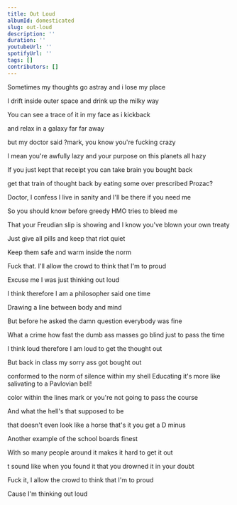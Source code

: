 ```yaml
---
title: Out Loud
albumId: domesticated
slug: out-loud
description: ''
duration: ''
youtubeUrl: ''
spotifyUrl: ''
tags: []
contributors: []
---
```


Sometimes my thoughts go astray and i lose my place

I drift inside outer space and drink up the milky way

You can see a trace of it in my face as i kickback


and relax in a galaxy far far away



but my doctor said ?mark, you know you're fucking crazy



I mean you're awfully lazy and your purpose on this planets all hazy



If you just kept that receipt you can take brain you bought back



get that train of thought back by eating some over prescribed Prozac?



Doctor, I confess I live in sanity and I'll be there if you need me



So you should know before greedy HMO tries to bleed me



That your Freudian slip is showing and I know you've blown your own treaty



Just give all pills and keep that riot quiet



Keep them safe and warm inside the norm



Fuck that. I'll allow the crowd to think that I'm to proud



Excuse me I was just thinking out loud



I think therefore I am a philosopher said one time



Drawing a line between body and mind



But before he asked the damn question everybody was fine



What a crime how fast the dumb ass masses go blind just to pass the time



I think loud therefore I am loud to get the thought out



But back in class my sorry ass got bought out



conformed to the norm of silence within my shell Educating it's more like salivating to a Pavlovian bell!



color within the lines mark or you're not going to pass the course



And what the hell's that supposed to be



that doesn't even look like a horse that's it you get a D minus



Another example of the school boards finest



With so many people around it makes it hard to get it out

t sound like when you found it that you drowned it in your doubt



Fuck it, I allow the crowd to think that I'm to proud



Cause I'm thinking out loud
